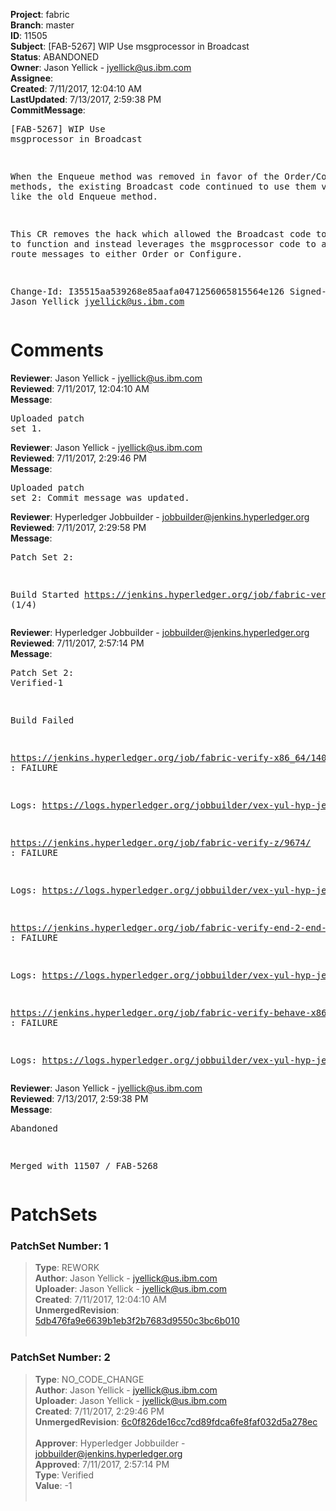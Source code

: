 <strong>Project</strong>: fabric<br><strong>Branch</strong>: master<br><strong>ID</strong>: 11505<br><strong>Subject</strong>: [FAB-5267] WIP Use msgprocessor in Broadcast<br><strong>Status</strong>: ABANDONED<br><strong>Owner</strong>: Jason Yellick - jyellick@us.ibm.com<br><strong>Assignee</strong>:<br><strong>Created</strong>: 7/11/2017, 12:04:10 AM<br><strong>LastUpdated</strong>: 7/13/2017, 2:59:38 PM<br><strong>CommitMessage</strong>:<br><pre>[FAB-5267] WIP Use msgprocessor in Broadcast

When the Enqueue method was removed in favor of the Order/Configure
methods, the existing Broadcast code continued to use them very much
like the old Enqueue method.

This CR removes the hack which allowed the Broadcast code to continue to
function and instead leverages the msgprocessor code to appropriately
route messages to either Order or Configure.

Change-Id: I35515aa539268e85aafa0471256065815564e126
Signed-off-by: Jason Yellick <jyellick@us.ibm.com>
</pre><h1>Comments</h1><strong>Reviewer</strong>: Jason Yellick - jyellick@us.ibm.com<br><strong>Reviewed</strong>: 7/11/2017, 12:04:10 AM<br><strong>Message</strong>: <pre>Uploaded patch set 1.</pre><strong>Reviewer</strong>: Jason Yellick - jyellick@us.ibm.com<br><strong>Reviewed</strong>: 7/11/2017, 2:29:46 PM<br><strong>Message</strong>: <pre>Uploaded patch set 2: Commit message was updated.</pre><strong>Reviewer</strong>: Hyperledger Jobbuilder - jobbuilder@jenkins.hyperledger.org<br><strong>Reviewed</strong>: 7/11/2017, 2:29:58 PM<br><strong>Message</strong>: <pre>Patch Set 2:

Build Started https://jenkins.hyperledger.org/job/fabric-verify-z/9674/ (1/4)</pre><strong>Reviewer</strong>: Hyperledger Jobbuilder - jobbuilder@jenkins.hyperledger.org<br><strong>Reviewed</strong>: 7/11/2017, 2:57:14 PM<br><strong>Message</strong>: <pre>Patch Set 2: Verified-1

Build Failed 

https://jenkins.hyperledger.org/job/fabric-verify-x86_64/14023/ : FAILURE

Logs: https://logs.hyperledger.org/jobbuilder/vex-yul-hyp-jenkins-1/fabric-verify-x86_64/14023

https://jenkins.hyperledger.org/job/fabric-verify-z/9674/ : FAILURE

Logs: https://logs.hyperledger.org/jobbuilder/vex-yul-hyp-jenkins-1/fabric-verify-z/9674

https://jenkins.hyperledger.org/job/fabric-verify-end-2-end-x86_64/5526/ : FAILURE

Logs: https://logs.hyperledger.org/jobbuilder/vex-yul-hyp-jenkins-1/fabric-verify-end-2-end-x86_64/5526

https://jenkins.hyperledger.org/job/fabric-verify-behave-x86_64/8073/ : FAILURE

Logs: https://logs.hyperledger.org/jobbuilder/vex-yul-hyp-jenkins-1/fabric-verify-behave-x86_64/8073</pre><strong>Reviewer</strong>: Jason Yellick - jyellick@us.ibm.com<br><strong>Reviewed</strong>: 7/13/2017, 2:59:38 PM<br><strong>Message</strong>: <pre>Abandoned

Merged with 11507 / FAB-5268</pre><h1>PatchSets</h1><h3>PatchSet Number: 1</h3><blockquote><strong>Type</strong>: REWORK<br><strong>Author</strong>: Jason Yellick - jyellick@us.ibm.com<br><strong>Uploader</strong>: Jason Yellick - jyellick@us.ibm.com<br><strong>Created</strong>: 7/11/2017, 12:04:10 AM<br><strong>UnmergedRevision</strong>: [5db476fa9e6639b1eb3f2b7683d9550c3bc6b010](https://github.com/hyperledger-gerrit-archive/fabric/commit/5db476fa9e6639b1eb3f2b7683d9550c3bc6b010)<br><br></blockquote><h3>PatchSet Number: 2</h3><blockquote><strong>Type</strong>: NO_CODE_CHANGE<br><strong>Author</strong>: Jason Yellick - jyellick@us.ibm.com<br><strong>Uploader</strong>: Jason Yellick - jyellick@us.ibm.com<br><strong>Created</strong>: 7/11/2017, 2:29:46 PM<br><strong>UnmergedRevision</strong>: [6c0f826de16cc7cd89fdca6fe8faf032d5a278ec](https://github.com/hyperledger-gerrit-archive/fabric/commit/6c0f826de16cc7cd89fdca6fe8faf032d5a278ec)<br><br><strong>Approver</strong>: Hyperledger Jobbuilder - jobbuilder@jenkins.hyperledger.org<br><strong>Approved</strong>: 7/11/2017, 2:57:14 PM<br><strong>Type</strong>: Verified<br><strong>Value</strong>: -1<br><br></blockquote>